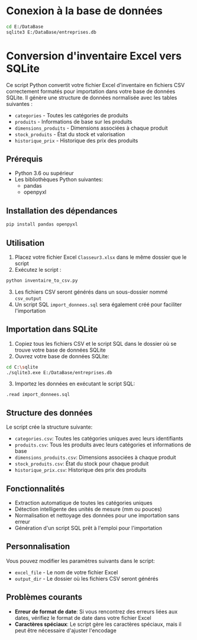 # Conexion à la base de données

```bash
cd E:/DataBase
sqlite3 E:/DataBase/entreprises.db
```

# Conversion d'inventaire Excel vers SQLite

Ce script Python convertit votre fichier Excel d'inventaire en fichiers CSV correctement formatés pour importation dans votre base de données SQLite. Il génère une structure de données normalisée avec les tables suivantes :
- `categories` - Toutes les catégories de produits
- `produits` - Informations de base sur les produits
- `dimensions_produits` - Dimensions associées à chaque produit
- `stock_produits` - État du stock et valorisation
- `historique_prix` - Historique des prix des produits

## Prérequis

- Python 3.6 ou supérieur
- Les bibliothèques Python suivantes:
  - pandas
  - openpyxl

## Installation des dépendances

```bash
pip install pandas openpyxl
```

## Utilisation

1. Placez votre fichier Excel `Classeur3.xlsx` dans le même dossier que le script
2. Exécutez le script :

```bash
python inventaire_to_csv.py
```

3. Les fichiers CSV seront générés dans un sous-dossier nommé `csv_output`
4. Un script SQL `import_donnees.sql` sera également créé pour faciliter l'importation

## Importation dans SQLite

1. Copiez tous les fichiers CSV et le script SQL dans le dossier où se trouve votre base de données SQLite
2. Ouvrez votre base de données SQLite:

```bash
cd C:\sqlite
./sqlite3.exe E:/DataBase/entreprises.db
```

3. Importez les données en exécutant le script SQL:

```
.read import_donnees.sql
```

## Structure des données

Le script crée la structure suivante:

- `categories.csv`: Toutes les catégories uniques avec leurs identifiants
- `produits.csv`: Tous les produits avec leurs catégories et informations de base
- `dimensions_produits.csv`: Dimensions associées à chaque produit
- `stock_produits.csv`: État du stock pour chaque produit
- `historique_prix.csv`: Historique des prix des produits

## Fonctionnalités

- Extraction automatique de toutes les catégories uniques
- Détection intelligente des unités de mesure (mm ou pouces)
- Normalisation et nettoyage des données pour une importation sans erreur
- Génération d'un script SQL prêt à l'emploi pour l'importation

## Personnalisation

Vous pouvez modifier les paramètres suivants dans le script:

- `excel_file` - Le nom de votre fichier Excel
- `output_dir` - Le dossier où les fichiers CSV seront générés

## Problèmes courants

- **Erreur de format de date**: Si vous rencontrez des erreurs liées aux dates, vérifiez le format de date dans votre fichier Excel
- **Caractères spéciaux**: Le script gère les caractères spéciaux, mais il peut être nécessaire d'ajuster l'encodage